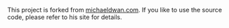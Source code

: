 This project is forked from [michaeldwan.com](https://github.com/michaeldwan/michaeldwan.com). If you like to
use the source code, please refer to his site for details.
